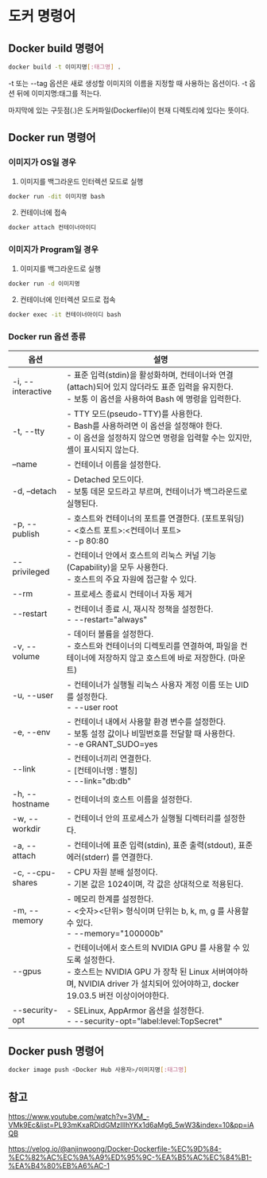 # 도커 명령어

## Docker build 명령어

```bash
docker build -t 이미지명[:태그명] .
```
-t 또는 --tag 옵션은 새로 생성할 이미지의 이름을 지정할 때 사용하는 옵션이다. -t 옵션 뒤에 이미지명:태그를 적는다.

마지막에 있는 구둣점(.)은 도커파일(Dockerfile)이 현재 디렉토리에 있다는 뜻이다.  

## Docker run 명령어
### 이미지가 OS일 경우

1. 이미지를 백그라운드 인터렉션 모드로 실행

```bash
docker run -dit 이미지명 bash
```
2. 컨테이너에 접속
```bash
docker attach 컨테이너아이디
```

### 이미지가 Program일 경우

1. 이미지를 백그라운드로 실행

```bash
docker run -d 이미지명
```

2. 컨테이너에 인터렉션 모드로 접속

```bash
docker exec -it 컨테이너아이디 bash
```

### Docker run 옵션 종류

|옵션|설명|
|------|---|
|-i, --interactive|- 표준 입력(stdin)을 활성화하며, 컨테이너와 연결(attach)되어 있지 않더라도 표준 입력을 유지한다.<br>- 보통 이 옵션을 사용하여 Bash 에 명령을 입력한다.|
| -t, --tty| - TTY 모드(pseudo-TTY)를 사용한다.<br>-  Bash를 사용하려면 이 옵션을 설정해야 한다.<br>- 이 옵션을 설정하지 않으면 명령을 입력할 수는 있지만, 셸이 표시되지 않는다.|
| –name| - 컨테이너 이름을 설정한다.|
| -d, –detach| - Detached 모드이다.<br>- 보통 데몬 모드라고 부르며, 컨테이너가 백그라운드로 실행된다.|
| -p, --publish|   - 호스트와 컨테이너의 포트를 연결한다. (포트포워딩)<br>- <호스트 포트>:<컨테이너 포트><br>- -p 80:80|
| --privileged|   - 컨테이너 안에서 호스트의 리눅스 커널 기능(Capability)을 모두 사용한다.<br>- 호스트의 주요 자원에 접근할 수 있다.|
| --rm| - 프로세스 종료시 컨테이너 자동 제거|
| --restart| - 컨테이너 종료 시, 재시작 정책을 설정한다.<br>- --restart="always"|
| -v, --volume| - 데이터 볼륨을 설정한다.<br>- 호스트와 컨테이너의 디렉토리를 연결하여, 파일을 컨테이너에 저장하지 않고 호스트에 바로 저장한다. (마운트)|
| -u, --user|   - 컨테이너가 실행될 리눅스 사용자 계정 이름 또는 UID를 설정한다.<br>- --user root|
| -e, --env|   - 컨테이너 내에서 사용할 환경 변수를 설정한다.<br>- 보통 설정 값이나 비밀번호를 전달할 때 사용한다.<br>- -e GRANT_SUDO=yes|
| --link|   - 컨테이너끼리 연결한다.<br>- [컨테이너명 : 별칭]<br>- --link="db:db"|
| -h, --hostname|  - 컨테이너의 호스트 이름을 설정한다.|
| -w, --workdir| - 컨테이너 안의 프로세스가 실행될 디렉터리를 설정한다.|
| -a, --attach| - 컨테이너에 표준 입력(stdin), 표준 출력(stdout), 표준 에러(stderr) 를 연결한다.|
| -c, --cpu-shares| - CPU 자원 분배 설정이다.<br>- 기본 값은 1024이며, 각 값은 상대적으로 적용된다.|
| -m, --memory| - 메모리 한계를 설정한다.<br>- <숫자><단위> 형식이며 단위는 b, k, m, g 를 사용할 수 있다.<br>- --memory="100000b"|
| --gpus| - 컨테이너에서 호스트의 NVIDIA GPU 를 사용할 수 있도록 설정한다.<br>- 호스트는 NVIDIA GPU 가 장착 된 Linux 서버여야하며, NVIDIA driver 가 설치되어 있어야하고, docker 19.03.5 버전 이상이어야한다.|
| --security-opt| - SELinux, AppArmor 옵션을 설정한다.<br>- --security-opt="label:level:TopSecret"|

## Docker push 명령어

```bash
docker image push <Docker Hub 사용자>/이미지명[:태그명]
```

## 참고
https://www.youtube.com/watch?v=3VM_-VMk9Ec&list=PL93mKxaRDidGMzIllhYKx1d6aMg6_5wW3&index=10&pp=iAQB

https://velog.io/@anjinwoong/Docker-Dockerfile-%EC%9D%84-%EC%82%AC%EC%9A%A9%ED%95%9C-%EA%B5%AC%EC%84%B1-%EA%B4%80%EB%A6%AC-1

